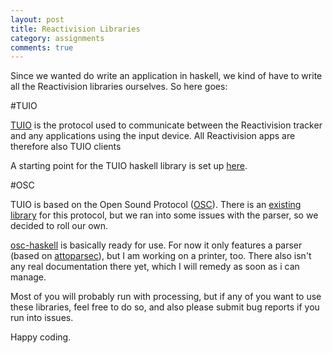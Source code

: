 ```yaml
---
layout: post
title: Reactivision Libraries
category: assignments
comments: true
---
```


Since we wanted do write an application in haskell, we kind of have to write all the Reactivision libraries ourselves. So here goes:

#TUIO

[TUIO](http://www.tuio.org/?specification) is the protocol used to communicate between the Reactivision tracker and any applications using the input device. All Reactivision apps are therefore also TUIO clients

A starting point for the TUIO haskell library is set up [here](https://github.com/peacememories/tuio-haskell).

#OSC

TUIO is based on the Open Sound Protocol ([OSC](http://opensoundcontrol.org/spec-1_0)).
There is an [existing library](http://hackage.haskell.org/package/hosc) for this protocol, but we ran into some issues with the parser, so we decided to roll our own.

[osc-haskell](https://github.com/peacememories/haskell-osc) is basically ready for use. For now it only features a parser (based on [attoparsec](http://hackage.haskell.org/package/attoparsec)), but I am working on a printer, too. There also isn't any real documentation there yet, which I will remedy as soon as i can manage.

Most of you will probably run with processing, but if any of you want to use these libraries, feel free to do so, and also please submit bug reports if you run into issues.

Happy coding.